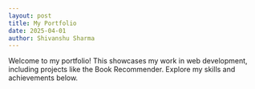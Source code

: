```yaml
---
layout: post
title: My Portfolio
date: 2025-04-01
author: Shivanshu Sharma
---
```


Welcome to my portfolio! This showcases my work in web development, including projects like the Book Recommender. Explore my skills and achievements below.